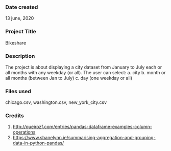 ### Date created

13 june, 2020

### Project Title

Bikeshare

### Description

The project is about displaying a city dataset from January to July each or all months with any weekday (or all). The user can select: a. city b. month or all months (between Jan to July) c. day (one weekday or all)

### Files used

chicago.csv, washington.csv, new_york_city.csv

### Credits

1. http://queirozf.com/entries/pandas-dataframe-examples-column-operations
2. https://www.shanelynn.ie/summarising-aggregation-and-grouping-data-in-python-pandas/
